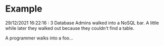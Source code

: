 # Example

<!-- replace-with-date starts -->
29/12/2021 16:22:16 : 3 Database Admins walked into a NoSQL bar. A little while later they walked out because they couldn't find a table.
<!-- replace-with-date ends -->

<!-- replace-with-joke starts -->
A programmer walks into a foo...
<!-- replace-with-joke ends -->
